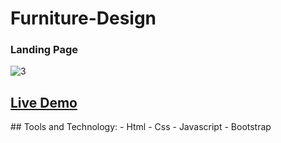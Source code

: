 # Furniture-Design
### Landing Page
![3](https://user-images.githubusercontent.com/100860879/204904097-484aca9d-2304-4deb-bdc3-d8ac7b6ed598.jpg)
<h2><a href="https://youssef-mhmoud.github.io/Furniture-Design/">Live Demo</a></h2>
## Tools and Technology:
- Html
- Css
- Javascript
- Bootstrap

